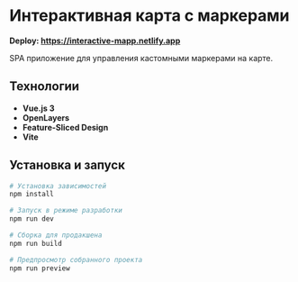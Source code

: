 # Интерактивная карта с маркерами

**Deploy: https://interactive-mapp.netlify.app**

SPA приложение для управления кастомными маркерами на карте.

## Технологии

- **Vue.js 3**
- **OpenLayers**
- **Feature-Sliced Design**
- **Vite**

## Установка и запуск

```bash
# Установка зависимостей
npm install

# Запуск в режиме разработки
npm run dev

# Сборка для продакшена
npm run build

# Предпросмотр собранного проекта
npm run preview
```
